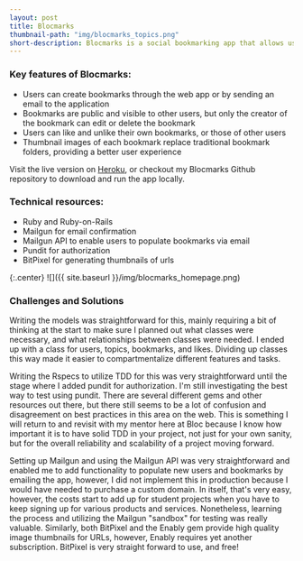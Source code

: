 ```yaml
---
layout: post
title: Blocmarks
thumbnail-path: "img/blocmarks_topics.png"
short-description: Blocmarks is a social bookmarking app that allows users to create and manage bookmarks, see other user's bookmarks, and like and unlike bookmarks that they or other users have created.
---
```


### Key features of Blocmarks:
- Users can create bookmarks through the web app or by sending an email to the application
- Bookmarks are public and visible to other users, but only the creator of the bookmark can edit or delete the bookmark
- Users can like and unlike their own bookmarks, or those of other users
- Thumbnail images of each bookmark replace traditional bookmark folders, providing a better user experience

Visit the live version on [Heroku](https://fierce-peak-50187.herokuapp.com), or checkout my Blocmarks Github repository to download and run the app locally.

### Technical resources:
- Ruby and Ruby-on-Rails
- Mailgun for email confirmation
- Mailgun API to enable users to populate bookmarks via email
- Pundit for authorization
- BitPixel for generating thumbnails of urls

{:.center}
![]({{ site.baseurl }}/img/blocmarks_homepage.png)

### Challenges and Solutions
Writing the models was straightforward for this, mainly requiring a bit of thinking at the start to make sure I planned out what classes were necessary, and what relationships between classes were needed. I ended up with a class for users, topics, bookmarks, and likes. Dividing up classes this way made it easier to compartmentalize different features and tasks.

Writing the Rspecs to utilize TDD for this was very straightforward until the stage where I added pundit for authorization. I'm still investigating the best way to test using pundit. There are several different gems and other resources out there, but there still seems to be a lot of confusion and disagreement on best practices in this area on the web. This is something I will return to and revisit with my mentor here at Bloc because I know how important it is to have solid TDD in your project, not just for your own sanity, but for the overall reliability and scalability of a project moving forward.

Setting up Mailgun and using the Mailgun API was very straightforward and enabled me to add functionality to populate new users and bookmarks by emailing the app, however, I did not implement this in production because I would have needed to purchase a custom domain. In itself, that's very easy, however, the costs start to add up for student projects when you have to keep signing up for various products and services. Nonetheless, learning the process and utilizing the Mailgun "sandbox" for testing was really valuable. Similarly, both BitPixel and the Enably gem provide high quality image thumbnails for URLs, however, Enably requires yet another subscription. BitPixel is very straight forward to use, and free!
